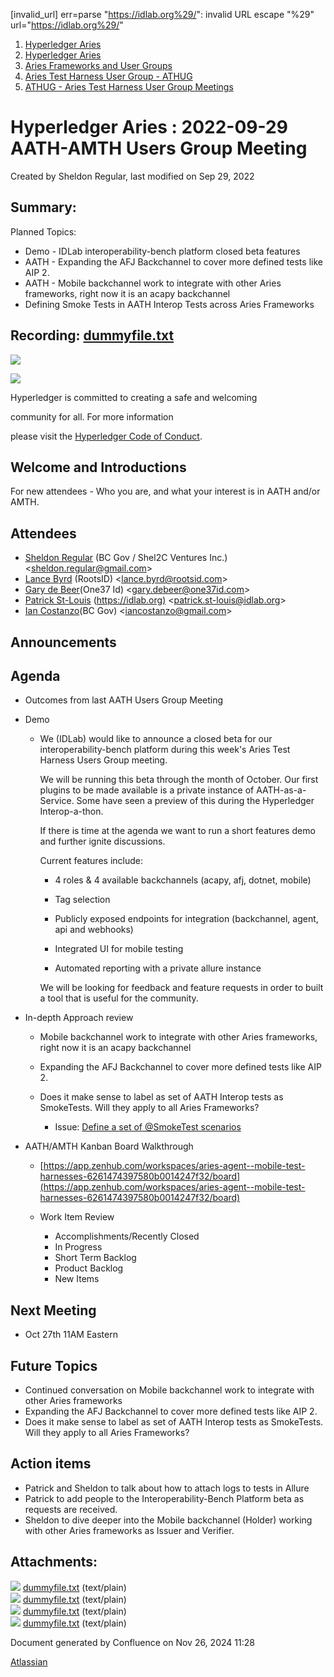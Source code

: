[invalid_url] err=parse "https://idlab.org%29/": invalid URL escape "%29" url="https://idlab.org%29/" 
1. [Hyperledger Aries](index.html)
2. [Hyperledger Aries](Hyperledger-Aries_18481154.html)
3. [Aries Frameworks and User Groups](Aries-Frameworks-and-User-Groups_18481290.html)
4. [Aries Test Harness User Group - ATHUG](Aries-Test-Harness-User-Group---ATHUG_18496334.html)
5. [ATHUG - Aries Test Harness User Group Meetings](ATHUG---Aries-Test-Harness-User-Group-Meetings_18496351.html)

# Hyperledger Aries : 2022-09-29 AATH-AMTH Users Group Meeting

Created by Sheldon Regular, last modified on Sep 29, 2022

## Summary:

Planned Topics:

- Demo - IDLab interoperability-bench platform closed beta features
- AATH - Expanding the AFJ Backchannel to cover more defined tests like AIP 2.
- AATH - Mobile backchannel work to integrate with other Aries frameworks, right now it is an acapy backchannel
- Defining Smoke Tests in AATH Interop Tests across Aries Frameworks

## Recording: [dummyfile.txt](#)

![](https://wiki.hyperledger.org/download/attachments/29034696/Antitrustnotice.png?version=1&modificationDate=1581695654000&api=v2)

![](https://wiki.hyperledger.org/download/attachments/2392771/welcome.png?version=2&modificationDate=1572450107000&api=v2)

Hyperledger is committed to creating a safe and welcoming

community for all. For more information

please visit the [Hyperledger Code of Conduct](https://lf-hyperledger.atlassian.net/wiki/display/HYP/Hyperledger+Code+of+Conduct).

## Welcome and Introductions

For new attendees - Who you are, and what your interest is in AATH and/or AMTH.

## Attendees

- [Sheldon Regular](https://lf-hyperledger.atlassian.net/wiki/people/557058:03ca5fa1-a9b1-4962-8ade-a10467940771?ref=confluence) (BC Gov / Shel2C Ventures Inc.) &lt;sheldon.regular@gmail.com&gt;
- [Lance Byrd](https://lf-hyperledger.atlassian.net/wiki/people/6346b13f754fb6b373b9af19?ref=confluence) (RootsID) &lt;lance.byrd@rootsid.com&gt;
- [Gary de Beer](https://lf-hyperledger.atlassian.net/wiki/people/5a2233575ba27e1b07ea2896?ref=confluence)(One37 Id) &lt;gary.debeer@one37id.com&gt;
- [Patrick St-Louis](https://lf-hyperledger.atlassian.net/wiki/people/712020:252ecf1c-7d3b-4f2e-805d-1b747814236e?ref=confluence) ([https://idlab.org)](https://idlab.org%29/) &lt;[patrick.st-louis@idlab.org](mailto:patrick.st-louis@idlab.org)&gt;
- [Ian Costanzo](https://lf-hyperledger.atlassian.net/wiki/people/5a90a1b054c8ff39bc246426?ref=confluence)(BC Gov) &lt;[iancostanzo@gmail.com](mailto:iancostanzo@gmail.com)&gt;

## Announcements

## Agenda

- Outcomes from last AATH Users Group Meeting
- Demo
  
  - We (IDLab) would like to announce a closed beta for our interoperability-bench platform during this week's Aries Test Harness Users Group meeting.
    
    We will be running this beta through the month of October. Our first plugins to be made available is a private instance of AATH-as-a-Service. Some have seen a preview of this during the Hyperledger Interop-a-thon.
    
    If there is time at the agenda we want to run a short features demo and further ignite discussions.
    
    Current features include:
    
    - 4 roles &amp; 4 available backchannels (acapy, afj, dotnet, mobile)
    
    - Tag selection
    
    - Publicly exposed endpoints for integration (backchannel, agent, api and webhooks)
    
    - Integrated UI for mobile testing
    
    - Automated reporting with a private allure instance
    
    We will be looking for feedback and feature requests in order to built a tool that is useful for the community.
- In-depth Approach review
  
  - Mobile backchannel work to integrate with other Aries frameworks, right now it is an acapy backchannel
  - Expanding the AFJ Backchannel to cover more defined tests like AIP 2.
  - Does it make sense to label as set of AATH Interop tests as SmokeTests. Will they apply to all Aries Frameworks? 
    
    - Issue: [Define a set of @SmokeTest scenarios](https://app.zenhub.com/workspaces/aries-agent--mobile-test-harnesses-6261474397580b0014247f32/issues/hyperledger/aries-agent-test-harness/534)
- AATH/AMTH Kanban Board Walkthrough
  
  - [https://app.zenhub.com/workspaces/aries-agent--mobile-test-harnesses-6261474397580b0014247f32/board](https://app.zenhub.com/workspaces/aries-agent--mobile-test-harnesses-6261474397580b0014247f32/board)
  - Work Item Review
    
    - Accomplishments/Recently Closed
    - In Progress
    - Short Term Backlog
    - Product Backlog
    - New Items

## Next Meeting

- Oct 27th 11AM Eastern

## Future Topics

- Continued conversation on Mobile backchannel work to integrate with other Aries frameworks
- Expanding the AFJ Backchannel to cover more defined tests like AIP 2.
- Does it make sense to label as set of AATH Interop tests as SmokeTests. Will they apply to all Aries Frameworks?

## Action items

- Patrick and Sheldon to talk about how to attach logs to tests in Allure
- Patrick to add people to the Interoperability-Bench Platform beta as requests are received.
- Sheldon to dive deeper into the Mobile backchannel (Holder) working with other Aries frameworks as Issuer and Verifier.

## Attachments:

![](images/icons/bullet_blue.gif) [dummyfile.txt](attachments/18497954/18516793.txt) (text/plain)  
![](images/icons/bullet_blue.gif) [dummyfile.txt](attachments/18497954/18516582.txt) (text/plain)  
![](images/icons/bullet_blue.gif) [dummyfile.txt](attachments/18497954/18516583.txt) (text/plain)  
![](images/icons/bullet_blue.gif) [dummyfile.txt](attachments/18497954/18516584.txt) (text/plain)

Document generated by Confluence on Nov 26, 2024 11:28

[Atlassian](http://www.atlassian.com/)
